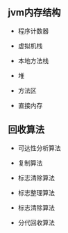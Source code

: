 ## jvm内存结构

* 程序计数器

* 虚拟机栈

* 本地方法栈

* 堆

* 方法区

* 直接内存

## 回收算法

* 可达性分析算法

* 复制算法

* 标志清除算法

* 标志整理算法

* 标志清除算法

* 分代回收算法

